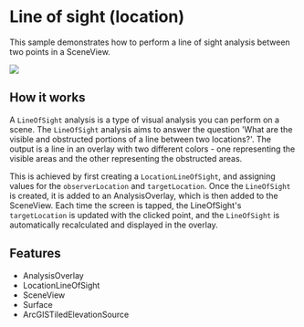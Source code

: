 # Line of sight (location)

This sample demonstrates how to perform a line of sight analysis between two points in a SceneView.

![](screenshot.png)

## How it works
A `LineOfSight` analysis is a type of visual analysis you can perform on a scene. The `LineOfSight` analysis aims to answer the question 'What are the visible and obstructed portions of a line between two locations?'. The output is a line in an overlay with two different colors - one representing the visible areas and the other representing the obstructed areas.

This is achieved by first creating a `LocationLineOfSight`, and assigning values for the `observerLocation` and `targetLocation`. Once the `LineOfSight` is created, it is added to an AnalysisOverlay, which is then added to the SceneView. Each time the screen is tapped, the LineOfSight's `targetLocation` is updated with the clicked point, and the `LineOfSight` is automatically recalculated and displayed in the overlay.

## Features
- AnalysisOverlay
- LocationLineOfSight
- SceneView
- Surface
- ArcGISTiledElevationSource

